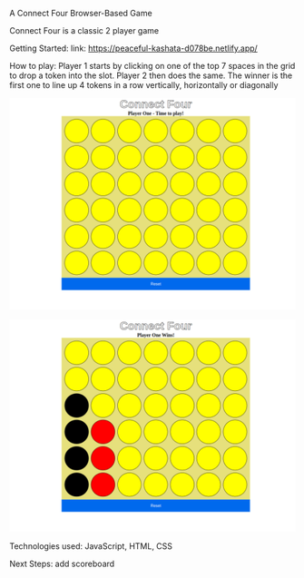 A Connect Four Browser-Based Game

Connect Four is a classic 2 player game 

Getting Started:
link: https://peaceful-kashata-d078be.netlify.app/

How to play:
Player 1 starts by clicking on one of the top 7 spaces in the grid to drop a token into the slot. 
Player 2 then does the same.
The winner is the first one to line up 4 tokens in a row vertically, horizontally or diagonally


![alt text](assets/Screenshot%20from%202022-09-14%2015-17-31.png)

![alt text](./assets/Screenshot%20from%202022-09-14%2015-17-40.png)

Technologies used: JavaScript, HTML, CSS

Next Steps: add scoreboard